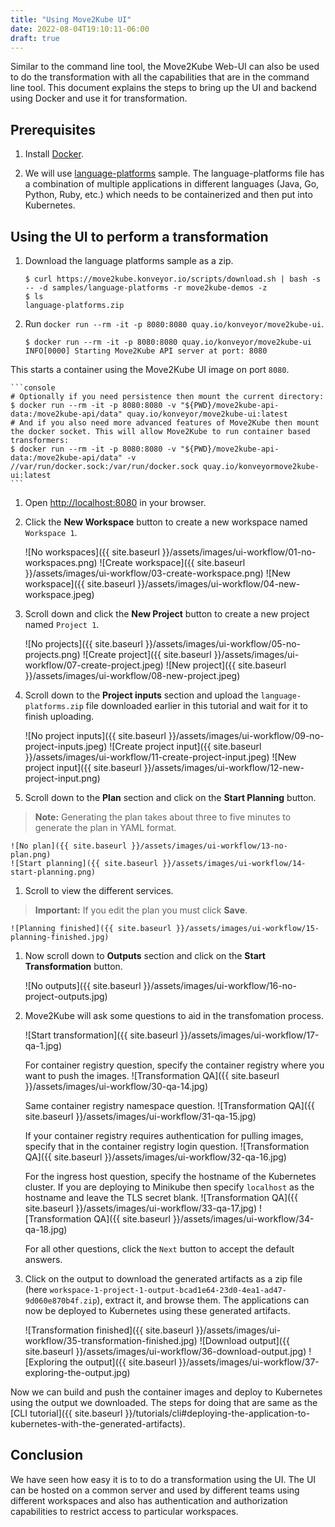 ```yaml
---
title: "Using Move2Kube UI"
date: 2022-08-04T19:10:11-06:00
draft: true
---
```

Similar to the command line tool, the Move2Kube Web-UI can also be used to do the transformation with all the capabilities that are in the command line tool. This document explains the steps to bring up the UI and backend using Docker and use it for transformation.

## Prerequisites

1. Install [Docker](https://www.docker.com/get-started).

1. We will use [language-platforms](https://github.com/konveyor/move2kube-demos/raw/main/samples/language-platforms) sample. The language-platforms file has a combination of multiple applications in different languages (Java, Go, Python, Ruby, etc.) which needs to be containerized and then put into Kubernetes.

## Using the UI to perform a transformation

1. Download the language platforms sample as a zip.
    ```console
    $ curl https://move2kube.konveyor.io/scripts/download.sh | bash -s -- -d samples/language-platforms -r move2kube-demos -z
    $ ls
    language-platforms.zip
    ```

1. Run `docker run --rm -it -p 8080:8080 quay.io/konveyor/move2kube-ui`.  
    ```console
    $ docker run --rm -it -p 8080:8080 quay.io/konveyor/move2kube-ui
    INFO[0000] Starting Move2Kube API server at port: 8080
    ```

This starts a container using the Move2Kube UI image on port `8080`.

    ```console
    # Optionally if you need persistence then mount the current directory:
    $ docker run --rm -it -p 8080:8080 -v "${PWD}/move2kube-api-data:/move2kube-api/data" quay.io/konveyor/move2kube-ui:latest
    # And if you also need more advanced features of Move2Kube then mount the docker socket. This will allow Move2Kube to run container based transformers:
    $ docker run --rm -it -p 8080:8080 -v "${PWD}/move2kube-api-data:/move2kube-api/data" -v //var/run/docker.sock:/var/run/docker.sock quay.io/konveyormove2kube-ui:latest
    ```

1. Open [http://localhost:8080](http://localhost:8080) in your browser.

1. Click the **New Workspace** button to create a new workspace named `Workspace 1`.

    ![No workspaces]({{ site.baseurl }}/assets/images/ui-workflow/01-no-workspaces.png)
    ![Create workspace]({{ site.baseurl }}/assets/images/ui-workflow/03-create-workspace.png)
    ![New workspace]({{ site.baseurl }}/assets/images/ui-workflow/04-new-workspace.jpeg)

1. Scroll down and click the **New Project** button to create a new project named `Project 1`.

    ![No projects]({{ site.baseurl }}/assets/images/ui-workflow/05-no-projects.png)
    ![Create project]({{ site.baseurl }}/assets/images/ui-workflow/07-create-project.jpeg)
    ![New project]({{ site.baseurl }}/assets/images/ui-workflow/08-new-project.jpeg)

1. Scroll down to the **Project inputs** section and upload the `language-platforms.zip` file downloaded earlier in this tutorial and wait for it to finish uploading.

    ![No project inputs]({{ site.baseurl }}/assets/images/ui-workflow/09-no-project-inputs.jpeg)
    ![Create project input]({{ site.baseurl }}/assets/images/ui-workflow/11-create-project-input.jpeg)
    ![New project input]({{ site.baseurl }}/assets/images/ui-workflow/12-new-project-input.png)

1. Scroll down to the **Plan** section and click on the **Start Planning** button.

> **Note:** Generating the plan takes about three to five minutes to generate the plan in YAML format.

    ![No plan]({{ site.baseurl }}/assets/images/ui-workflow/13-no-plan.png)
    ![Start planning]({{ site.baseurl }}/assets/images/ui-workflow/14-start-planning.png)

1. Scroll to view the different services.

> **Important:** If you edit the plan you must click **Save**.

    ![Planning finished]({{ site.baseurl }}/assets/images/ui-workflow/15-planning-finished.jpg)

1. Now scroll down to **Outputs** section and click on the **Start Transformation** button.

    ![No outputs]({{ site.baseurl }}/assets/images/ui-workflow/16-no-project-outputs.jpg)

1. Move2Kube will ask some questions to aid in the transfomation process.

    ![Start transformation]({{ site.baseurl }}/assets/images/ui-workflow/17-qa-1.jpg)

    For container registry question, specify the container registry where you want to push the images.
    ![Transformation QA]({{ site.baseurl }}/assets/images/ui-workflow/30-qa-14.jpg)

    Same container registry namespace question.
    ![Transformation QA]({{ site.baseurl }}/assets/images/ui-workflow/31-qa-15.jpg)

    If your container registry requires authentication for pulling images, specify that in the container registry login question.
    ![Transformation QA]({{ site.baseurl }}/assets/images/ui-workflow/32-qa-16.jpg)

    For the ingress host question, specify the hostname of the Kubernetes cluster. If you are deploying to Minikube then specify `localhost` as the hostname and leave the TLS secret blank.
    ![Transformation QA]({{ site.baseurl }}/assets/images/ui-workflow/33-qa-17.jpg)
    ![Transformation QA]({{ site.baseurl }}/assets/images/ui-workflow/34-qa-18.jpg)

    For all other questions, click the `Next` button to accept the default answers.

1. Click on the output to download the generated artifacts as a zip file (here `workspace-1-project-1-output-bcad1e64-23d0-4ea1-ad47-9d060e870b4f.zip`), extract it, and browse them. The applications can now be deployed to Kubernetes using these generated artifacts.

    ![Transformation finished]({{ site.baseurl }}/assets/images/ui-workflow/35-transformation-finished.jpg)
    ![Download output]({{ site.baseurl }}/assets/images/ui-workflow/36-download-output.jpg)
    ![Exploring the output]({{ site.baseurl }}/assets/images/ui-workflow/37-exploring-the-output.jpg)

Now we can build and push the container images and deploy to Kubernetes using the output we downloaded.  The steps for doing that are same as the [CLI tutorial]({{ site.baseurl }}/tutorials/cli#deploying-the-application-to-kubernetes-with-the-generated-artifacts).  

## Conclusion

We have seen how easy it is to to do a transformation using the UI. The UI can be hosted on a common server and used by different teams using different workspaces and also has authentication and authorization capabilities to restrict access to particular workspaces.
